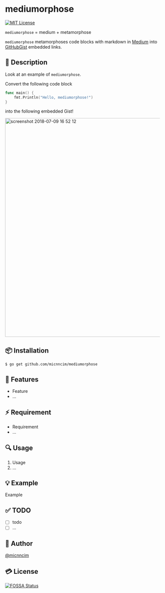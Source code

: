 # mediumorphose
[![MIT License](http://img.shields.io/badge/license-MIT-blue.svg?style=flat)](LICENSE)

`mediumorphose` = medium + metamorphose

`mediumorphose` metamorphoses code blocks with markdown in [Medium](medium.com) into [GitHubGist](gist.github.com/) embedded links.

## :memo: Description

Look at an example of `mediumorphose`.

Convert the following code block

```go
func main() {
    fmt.Println("Hello, mediumorphose!")
}

```
into the following embedded Gist!

<img width="712" alt="screenshot 2018-07-09 16 52 12" src="https://user-images.githubusercontent.com/21333876/42437569-764fc38e-8398-11e8-8ff9-a644fb652388.png">

## :package: Installation

```
$ go get github.com/micnncim/mediumorphose
```

## :rocket: Features

- Feature
- ...

## :zap: Requirement

- Requirement
- ...

## :mag: Usage

1. Usage
1. ...

## :bulb: Example

Example

## :white_check_mark: TODO

- [ ] todo
- [ ] ...

## :bust_in_silhouette: Author

[@micnncim](https://twitter.com/micnncim)

## :credit_card: License

[![FOSSA Status](https://app.fossa.io/api/projects/git%2Bgithub.com%2Fmicnncim%2Fmediumorphose.svg?type=large)](https://app.fossa.io/projects/git%2Bgithub.com%2Fmicnncim%2Fmediumorphose?ref=badge_large)
